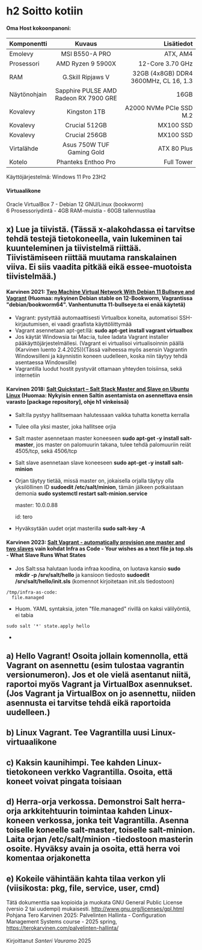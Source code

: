 # h2 Soitto kotiin

#### Oma Host kokoonpanoni:

| Komponentti | Kuvaus | Lisätiedot |
| :---        |    :----:   |          ---: |
| Emolevy | MSI B550-A PRO | ATX, AM4 |
| Prosessori   | AMD Ryzen 9 5900X | 12-Core 3.70 GHz |
| RAM   | G.Skill  Ripjaws V |  32GB (4x8GB) DDR4 3600MHz, CL 16, 1.3  |
| Näytönohjain   | Sapphire PULSE AMD Radeon RX 7900 GRE        | 16GB     |
| Kovalevy   | Kingston 1TB        | A2000 NVMe PCIe SSD M.2      |
| Kovalevy   | Crucial 512GB        | MX100 SSD     |
| Kovalevy   | Crucial 256GB        | MX100 SSD     |
| Virtalähde   | Asus 750W TUF Gaming Gold        | ATX 80 Plus      |
| Kotelo   | Phanteks Enthoo Pro       |  Full Tower      |

Käyttöjärjestelmä: Windows 11 Pro 23H2

#### Virtuaalikone
Oracle VirtualBox 7 - Debian 12 GNU/Linux (bookworm)<br>
6 Prosessoriydintä - 4GB RAM-muistia - 60GB tallennustilaa

## x) Lue ja tiivistä. (Tässä x-alakohdassa ei tarvitse tehdä testejä tietokoneella, vain lukeminen tai kuunteleminen ja tiivistelmä riittää. Tiivistämiseen riittää muutama ranskalainen viiva. Ei siis vaadita pitkää eikä essee-muotoista tiivistelmää.)

#### Karvinen 2021: [Two Machine Virtual Network With Debian 11 Bullseye and Vagrant](https://terokarvinen.com/2021/two-machine-virtual-network-with-debian-11-bullseye-and-vagrant/) (Huomaa: nykyinen Debian stable on 12-Bookworm, Vagrantissa "debian/bookworm64". Vanhentunutta 11-bullseye:ta ei enää käytetä)
- Vagrant: pystyttää automaattisesti Virtualbox koneita, automatisoi SSH-kirjautumisen, ei vaadi graafista käyttöliittymää
- Vagrant asennetaan apt-get:llä: **sudo apt-get install vagrant virtualbox**
- Jos käytät Windowsia tai Mac:ia, tulee ladata Vagrant installer pääkäyttöjärjestelmällesi. (Vagrant ei virtualisoi virtualisoinnin päällä (Karvinen luento 2.4.2025))(Tässä vaiheessa myös asensin Vagrantin Windowsilleni ja käynnistin koneen uudelleen, koska niin täytyy tehdä asentaessa Windowsille)
- Vagrantilla luodut hostit pystyvät ottamaan yhteyden toisiinsa, sekä internetiin

#### Karvinen 2018: [Salt Quickstart – Salt Stack Master and Slave on Ubuntu Linux](https://terokarvinen.com/2018/salt-quickstart-salt-stack-master-and-slave-on-ubuntu-linux/?fromSearch=salt%20quickstart%20salt%20stack%20master%20and%20slave%20on%20ubuntu%20linux) (Huomaa: Nykyisin ennen Saltin asentamista on asennettava ensin varasto [package repository], ohje h1 vinkeissä)
- Salt:lla pystyy hallitsemaan halutessaan vaikka tuhatta konetta kerralla
- Tulee olla yksi master, joka hallitsee orjia
- Salt master asennetaan master koneeseen **sudo apt-get -y install salt-master**, jos master on palomuurin takana, tulee tehdä palomuuriin reiät 4505/tcp, sekä 4506/tcp
- Salt slave asennetaan slave koneeseen **sudo apt-get -y install salt-minion**
- Orjan täytyy tietää, missä master on, jokaisella orjalla täytyy olla yksilöllinen ID **sudoedit /etc/salt/minion**, tämän jälkeen potkaistaan demonia **sudo systemctl restart salt-minion.service**

    master: 10.0.0.88

    id: tero
- Hyväksytään uudet orjat masterilla **sudo salt-key -A**

#### Karvinen 2023: [Salt Vagrant - automatically provision one master and two slaves](https://terokarvinen.com/2023/salt-vagrant/#infra-as-code---your-wishes-as-a-text-file) vain kohdat **Infra as Code - Your wishes as a text file** ja **top.sls - What Slave Runs What States**
- Jos Salt:ssa halutaan luoda infraa koodina, on luotava kansio **sudo mkdir -p /srv/salt/hello** ja kansioon tiedosto **sudoedit /srv/salt/hello/init.sls** (komennot kirjoitetaan init.sls tiedostoon)
```
/tmp/infra-as-code:  
  file.managed
```
- Huom. YAML syntaksia, joten "file.managed" rivillä on kaksi välilyöntiä, ei tabia
```
sudo salt '*' state.apply hello
```
- 


## a) Hello Vagrant! Osoita jollain komennolla, että Vagrant on asennettu (esim tulostaa vagrantin versionumeron). Jos et ole vielä asentanut niitä, raportoi myös Vagrant ja VirtualBox asennukset. (Jos Vagrant ja VirtualBox on jo asennettu, niiden asennusta ei tarvitse tehdä eikä raportoida uudelleen.)




## b) Linux Vagrant. Tee Vagrantilla uusi Linux-virtuaalikone





## c) Kaksin kaunihimpi. Tee kahden Linux-tietokoneen verkko Vagrantilla. Osoita, että koneet voivat pingata toisiaan





## d) Herra-orja verkossa. Demonstroi Salt herra-orja arkkitehtuurin toimintaa kahden Linux-koneen verkossa, jonka teit Vagrantilla. Asenna toiselle koneelle salt-master, toiselle salt-minion. Laita orjan /etc/salt/minion -tiedostoon masterin osoite. Hyväksy avain ja osoita, että herra voi komentaa orjakonetta



## e) Kokeile vähintään kahta tilaa verkon yli (viisikosta: pkg, file, service, user, cmd)




Tätä dokumenttia saa kopioida ja muokata GNU General Public License (versio 2 tai uudempi) mukaisesti. http://www.gnu.org/licenses/gpl.html<br>
Pohjana Tero Karvinen 2025: Palvelinten Hallinta - Configuration Management Systems course - 2025 spring, https://terokarvinen.com/palvelinten-hallinta/<br><br>
Kirjoittanut <em>Santeri Vauramo</em> 2025
